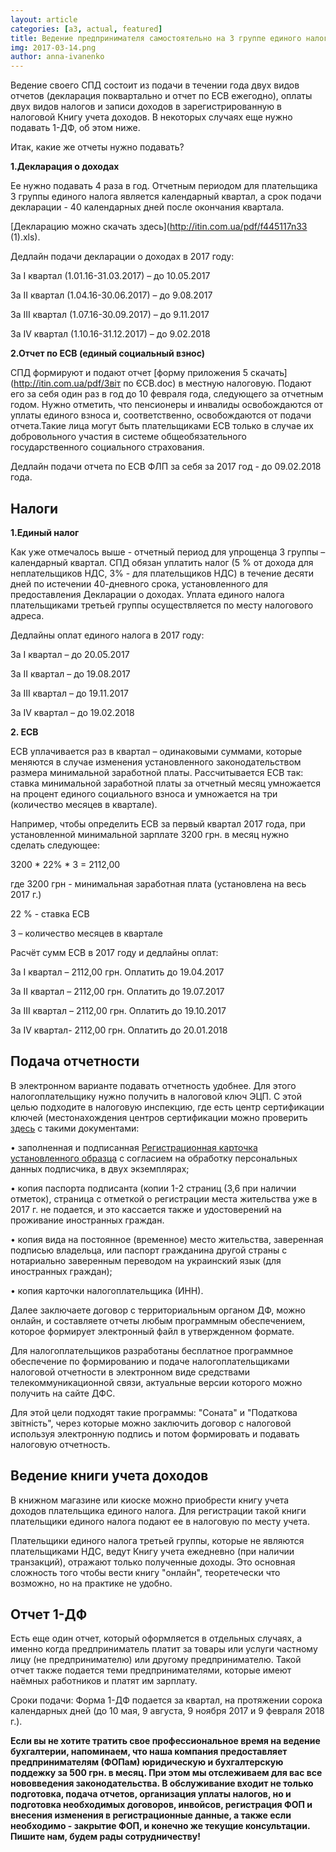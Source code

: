 ```yaml
---
layout: article
categories: [a3, actual, featured]
title: Ведение предпринимателя самостоятельно на 3 группе единого налога 2017
img: 2017-03-14.png
author: anna-ivanenko 
--- 
```

Ведение своего СПД состоит из подачи в течении года двух видов отчетов (декларация поквартально и отчет по ЕСВ ежегодно), 
оплаты двух видов налогов и записи доходов в зарегистрированную в налоговой Книгу учета доходов. 
В некоторых случаях еще нужно подавать 1-ДФ, об этом ниже.

Итак, какие же отчеты нужно подавать?

**1.Декларация о доходах**

Ее нужно подавать 4 раза в год. Отчетным периодом для плательщика 3 группы единого налога является календарный квартал, 
а срок подачи декларации - 40 календарных дней после окончания квартала.

[Декларацию можно скачать здесь](http://itin.com.ua/pdf/f445117n33 (1).xls).

Дедлайн подачи декларации о доходах в 2017 году:

За І квартал (1.01.16-31.03.2017) – до 10.05.2017

За ІІ квартал (1.04.16-30.06.2017) – до 9.08.2017

За ІІІ квартал (1.07.16-30.09.2017) – до 9.11.2017

За ІV квартал (1.10.16-31.12.2017) – до 9.02.2018


**2.Отчет по ЕСВ (единый социальный взнос)**

СПД формируют и подают  отчет [форму приложения 5 скачать](http://itin.com.ua/pdf/Звіт по ЄСВ.doc) в местную налоговую. Подают его за себя один раз в год до 10 февраля года, следующего за отчетным годом. Нужно отметить, что пенсионеры и инвалиды освобождаются от уплаты единого взноса и, соответственно, освобождаются от подачи отчета.Такие лица могут быть плательщиками ЕСВ только в случае их добровольного участия в системе общеобязательного государственного социального страхования. 

Дедлайн подачи отчета по ЕСВ ФЛП за себя за 2017 год  - до 09.02.2018 года.

## Налоги

**1.Единый налог**

Как уже отмечалось выше - отчетный период для упрощенца 3 группы – календарный квартал. СПД обязан уплатить налог (5 % от дохода для неплательщиков НДС, 3% - для плательщиков НДС) в 
течение десяти дней по истечении 40-дневного срока, установленного для предоставления Декларации о доходах. Уплата единого 
налога плательщиками третьей группы осуществляется по месту налогового адреса.

Дедлайны оплат единого налога в 2017 году:

За І квартал – до 20.05.2017

За ІІ квартал – до 19.08.2017

За ІІІ квартал – до 19.11.2017

За ІV квартал – до 19.02.2018


**2. ЕСВ**

ЕСВ уплачивается раз в квартал – одинаковыми суммами, которые меняются в случае изменения установленного законодательством 
размера минимальной заработной платы. Рассчитывается ЕСВ так: ставка минимальной заработной платы за отчетный месяц умножается
на процент единого социального взноса и умножается на три (количество месяцев в квартале). 

Например, чтобы определить ЕСВ за первый квартал 2017 года, при установленной минимальной зарплате 3200 грн. в месяц нужно сделать следующее:

3200 * 22% * 3 = 2112,00

где 3200 грн - минимальная заработная плата (установлена на весь 2017 г.)

22 % - ставка ЕСВ

3 – количество месяцев в квартале

Расчёт сумм ЕСВ в 2017 году и дедлайны оплат:

За І квартал – 2112,00 грн. Оплатить до 19.04.2017

За ІІ квартал – 2112,00 грн. Оплатить до 19.07.2017

За ІІІ квартал – 2112,00 грн. Оплатить до 19.10.2017

За ІV квартал- 2112,00 грн. Оплатить до 20.01.2018


## Подача отчетности

В электронном варианте подавать отчетность удобнее. Для этого налогоплательщику нужно получить в налоговой ключ ЭЦП. 
С этой целью подходите в налоговую инспекцию, где есть центр сертификации ключей (местонахождения центров сертификации можно проверить [здесь](http://acskidd.gov.ua/contacts) с такими документами:

• заполненная и подписанная [Регистрационная карточка установленного образца](http://acskidd.gov.ua/fiz_osoba_pid) с согласием на обработку персональных данных подписчика, в двух экземплярах;

• копия паспорта подписанта (копии 1-2 страниц (3,6 при наличии отметок), страница с отметкой о регистрации места 
жительства уже в 2017 г. не подается, и это кассается также и удостоверений на проживание иностранных граждан.

• копия вида на постоянное (временное) место жительства, заверенная подписью владельца, или паспорт гражданина другой 
страны с нотариально заверенным переводом на украинский язык (для иностранных граждан);

• копия карточки налогоплательщика (ИНН).

Далее заключаете договор с территориальным органом ДФ, можно онлайн, и составляете отчеты любым программным обеспечением, которое 
формирует электронный файл в утвержденном формате.

Для налогоплательщиков разработаны бесплатное программное обеспечение по формированию и подаче налогоплательщиками 
налоговой отчетности в электронном виде средствами телекоммуникационной связи, актуальные версии которого можно получить на сайте ДФС.

Для этой цели подходят такие программы: "Соната" и "Податкова звітність", через которые можно заключить договор с налоговой используя 
электронную подпись и потом формировать и подавать налоговую отчетность.

## Ведение книги учета доходов
В книжном магазине или киоске можно приобрести книгу учета доходов плательщика единого налога. Для регистрации
такой книги плательщики единого налога подают ее в налоговую по месту учета.

Плательщики единого налога третьей группы, которые не являются плательщиками НДС, ведут Книгу учета  ежедневно 
(при наличии транзакций), отражают только полученные доходы. Это основная сложность того чтобы вести книгу "онлайн", теоретечески что возможно, но на практике не удобно.

## Отчет 1-ДФ

Есть еще один отчет, который оформляется в отдельных случаях, а именно когда предприниматель платит за товары или услуги частному лицу (не предпринимателю) или другому предпринимателю. Такой отчет также подается теми предпринимателями, которые имеют наёмных работников и платят им зарплату.

Сроки подачи: Форма 1-ДФ подается за квартал, на протяжении сорока календарных дней (до 10 мая, 9 августа, 9 ноября 2017 и 9 февраля 2018 г.). 

**Если вы не хотите тратить свое профессиональное время на ведение бухгалтерии, напоминаем, что наша компания предоставляет предпринимателям (ФОПам) юридическую и бухгалтерскую поддежку за 500 грн. в месяц. При этом мы отслеживаем для вас все нововведения законодательства. В обслуживание входит не только подготовка, подача отчетов, организация уплаты налогов, но и подготовка необходимых договоров, инвойсов, регистрация ФОП и внесения изменения в регистрационные данные, а также если необходимо - закрытие ФОП, и конечно же текущие консультации. Пишите нам, будем рады сотрудничеству!**

